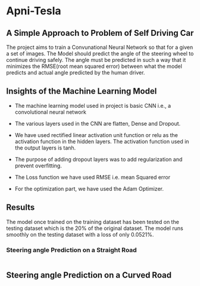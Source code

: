 # Apni-Tesla 
## A Simple Approach to Problem of Self Driving Car

The project aims to train a Convunational Neural Network so that for a given a set of images. The Model should predict the angle of the steering wheel to continue driving safely. The angle must be predicted in such a way that it minimizes the RMSE(root mean squared error) between what the model predicts and actual angle predicted by the human driver. 

## Insights of the Machine Learning Model

- The machine learning model used in project is basic CNN i.e., a convolutional neural network
- The various layers used in the CNN are flatten, Dense and Dropout. 
- We have used rectified linear activation unit function or relu as the activation function in the hidden layers. The activation function used in the output layers is tanh.
- The purpose of adding dropout layers was to add regularization and prevent overfitting.

- The Loss function we have used RMSE i.e. mean Squared error

- For the optimization part, we have used the Adam Optimizer.

## Results

The model once trained on the training dataset has been tested on the testing dataset which is the 20% of the original dataset. The model runs smoothly on the testing dataset with a loss of only 0.0521%.


### Steering angle Prediction on a Straight Road

![]()

## Steering angle Prediction on a Curved Road